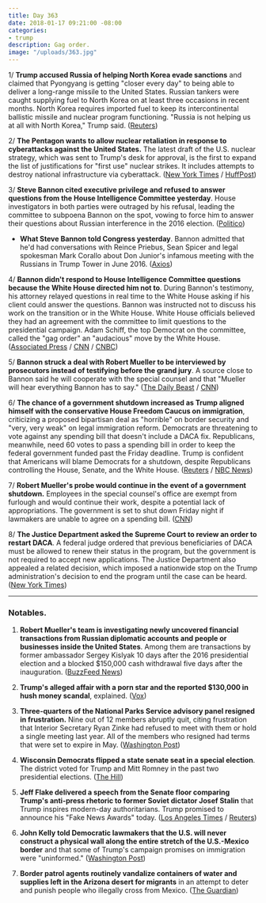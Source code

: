 ```yaml
---
title: Day 363
date: 2018-01-17 09:21:00 -08:00
categories:
- trump
description: Gag order.
image: "/uploads/363.jpg"
---
```


1/ **Trump accused Russia of helping North Korea evade sanctions** and claimed that Pyongyang is getting "closer every day" to being able to deliver a long-range missile to the United States. Russian tankers were caught supplying fuel to North Korea on at least three occasions in recent months. North Korea requires imported fuel to keep its intercontinental ballistic missile and nuclear program functioning. "Russia is not helping us at all with North Korea," Trump said. ([Reuters](https://www.reuters.com/article/us-usa-trump-exclusive/exclusive-trump-says-russia-helping-north-korea-skirt-sanctions-pyongyang-getting-close-on-missile-idUSKBN1F62KO))

2/ **The Pentagon wants to allow nuclear retaliation in response to cyberattacks against the United States.** The latest draft of the U.S. nuclear strategy, which was sent to Trump's desk for approval, is the first to expand the list of justifications for "first use" nuclear strikes. It includes attempts to destroy national infrastructure via cyberattack. ([New York Times](https://www.nytimes.com/2018/01/16/us/politics/pentagon-nuclear-review-cyberattack-trump.html) / [HuffPost](https://www.huffingtonpost.com/entry/trump-nuclear-posture-review-2018_us_5a4d4773e4b06d1621bce4c5))

3/ **Steve Bannon cited executive privilege and refused to answer questions from the House Intelligence Committee yesterday**. House investigators in both parties were outraged by his refusal, leading the committee to subpoena Bannon on the spot, vowing to force him to answer their questions about Russian interference in the 2016 election. ([Politico](https://www.politico.com/story/2018/01/16/steve-bannon-congress-testimony-subpoena-341492))

* **What Steve Bannon told Congress yesterday**. Bannon admitted that he'd had conversations with Reince Priebus, Sean Spicer and legal spokesman Mark Corallo about Don Junior's infamous meeting with the Russians in Trump Tower in June 2016. ([Axios](https://www.axios.com/steve-bannon-congress-testimony-inside-room-e30bd797-3720-44f0-bf32-5760cb6882e9.html))

4/ **Bannon didn't respond to House Intelligence Committee questions because the White House directed him not to**. During Bannon's testimony, his attorney relayed questions in real time to the White House asking if his client could answer the questions. Bannon was instructed not to discuss his work on the transition or in the White House. White House officials believed they had an agreement with the committee to limit questions to the presidential campaign. Adam Schiff, the top Democrat on the committee, called the "gag order" an "audacious" move by the White House. ([Associated Press](https://apnews.com/c103dc352c604ae29b442bbec4cc9106) / [CNN](https://www.cnn.com/2018/01/16/politics/steve-bannon-executive-privilege/index.html) / [CNBC](https://www.cnbc.com/2018/01/17/white-house-official-house-intel-broke-agreement-on-bannon-questions.html))

5/ **Bannon struck a deal with Robert Mueller to be interviewed by prosecutors instead of testifying before the grand jury**. A source close to Bannon said he will cooperate with the special counsel and that "Mueller will hear everything Bannon has to say." ([The Daily Beast](https://www.thedailybeast.com/steve-bannon-will-tell-all-to-robert-mueller-source-says) / [CNN](https://www.cnn.com/2018/01/17/politics/bannon-mueller-strike-deal/index.html))

6/ **The chance of a government shutdown increased as Trump aligned himself with the conservative House Freedom Caucus on immigration**, criticizing a proposed bipartisan deal as "horrible" on border security and "very, very weak" on legal immigration reform. Democrats are threatening to vote against any spending bill that doesn't include a DACA fix. Republicans, meanwhile, need 60 votes to pass a spending bill in order to keep the federal government funded past the Friday deadline. Trump is confident that Americans will blame Democrats for a shutdown, despite Republicans controlling the House, Senate, and the White House. ([Reuters](https://www.reuters.com/article/us-usa-trump-immigration-exclusive/exclusive-trump-takes-hard-line-on-immigration-rejects-horrible-bipartisan-plan-idUSKBN1F62QL) / [NBC News](https://www.nbcnews.com/politics/politics-news/nervous-republicans-fear-they-ll-pay-government-shutdown-n838276))

7/ **Robert Mueller's probe would continue in the event of a government shutdown.** Employees in the special counsel's office are exempt from furlough and would continue their work, despite a potential lack of appropriations. The government is set to shut down Friday night if lawmakers are unable to agree on a spending bill. ([CNN](http://www.cnn.com/2018/01/16/politics/justice-department-special-counsel-shutdown/index.html))

8/ **The Justice Department asked the Supreme Court to review an order to restart DACA**. A federal judge ordered that previous beneficiaries of DACA must be allowed to renew their status in the program, but the government is not required to accept new applications. The Justice Department also appealed a related decision, which imposed a nationwide stop on the Trump administration's decision to end the program until the case can be heard. ([New York Times](https://www.nytimes.com/2018/01/16/us/politics/trump-administration-daca-appeal-supreme-court.html))

---

### Notables.

1. **Robert Mueller's team is investigating newly uncovered financial transactions from Russian diplomatic accounts and people or businesses inside the United States**. Among them are transactions by former ambassador Sergey Kislyak 10 days after the 2016 presidential election and a blocked $150,000 cash withdrawal five days after the inauguration. ([BuzzFeed News](https://www.buzzfeed.com/jasonleopold/newly-uncovered-russian-payments-are-a-focus-of-election))

2. **Trump's alleged affair with a porn star and the reported $130,000 in hush money scandal**, explained. ([Vox](https://www.vox.com/policy-and-politics/2018/1/17/16901602/trump-stormy-daniels-hush-money-scandal-porn))

3. **Three-quarters of the National Parks Service advisory panel resigned in frustration.** Nine out of 12 members abruptly quit, citing frustration that Interior Secretary Ryan Zinke had refused to meet with them or hold a single meeting last year. All of the members who resigned had terms that were set to expire in May. ([Washington Post](https://www.washingtonpost.com/national/health-science/nearly-all-members-of-national-park-service-advisory-panel-resign-in-frustration/2018/01/16/b322ef5e-fae3-11e7-ad8c-ecbb62019393_story.html?utm_term=.c56df61a5735))

4. **Wisconsin Democrats flipped a state senate seat in a special election**. The district voted for Trump and Mitt Romney in the past two presidential elections. ([The Hill](http://thehill.com/homenews/state-watch/369275-dems-flip-wisconsin-state-senate-seat))

5. **Jeff Flake delivered a speech from the Senate floor comparing Trump's anti-press rhetoric to former Soviet dictator Josef Stalin** that Trump inspires modern-day authoritarians. Trump promised to announce his "Fake News Awards" today. ([Los Angeles Times](http://www.latimes.com/politics/la-na-pol-fake-news-trump-20180117-story.html) / [Reuters](https://www.reuters.com/article/us-usa-senate-flake/senators-rip-trump-over-his-attacks-on-the-media-idUSKBN1F62EN))

6. **John Kelly told Democratic lawmakers that the U.S. will never construct a physical wall along the entire stretch of the U.S.-Mexico border** and that some of Trump's campaign promises on immigration were "uninformed." ([Washington Post](https://www.washingtonpost.com/news/powerpost/wp/2018/01/17/kelly-says-some-of-trumps-campaign-pledges-on-immigration-wall-uninformed-meeting-attendees-say/))

7. **Border patrol agents routinely vandalize containers of water and supplies left in the Arizona desert for migrants** in an attempt to deter and punish people who illegally cross from Mexico. ([The Guardian](https://www.theguardian.com/us-news/2018/jan/17/us-border-patrol-sabotage-aid-migrants-mexico-arizona))
